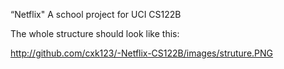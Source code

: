 “Netflix"
A school project for UCI CS122B

The whole structure should look like this:

http://github.com/cxk123/-Netflix-CS122B/images/struture.PNG
